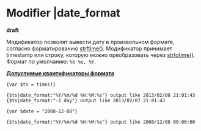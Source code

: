 Modifier |date_format
=====================

**draft**

Модификатор позволят вывести дату в произвольном формате, согласно форматированию [strftime()](http://docs.php.net/strftime).
Модификатор принимает timestamp или строку, которую можно преобразовать через [strtotime()](http://docs.php.net/strtotime).
Формат по умолчанию: `%b %e, %Y`.


**[Допустимые квантификаторы формата](http://docs.php.net/strftime#refsect1-function.strftime-parameters)**


```smarty
{var $ts = time()}

{$ts|date_format:"%Y/%m/%d %H:%M:%s"} output like 2013/02/08 21:01:43
{$ts|date_format:"-1 day"} output like 2013/02/07 21:01:43

{var $date = "2008-12-08"}

{$ts|date_format:"%Y/%m/%d %H:%M:%s"} output like 2008/12/08 00:00:00
```